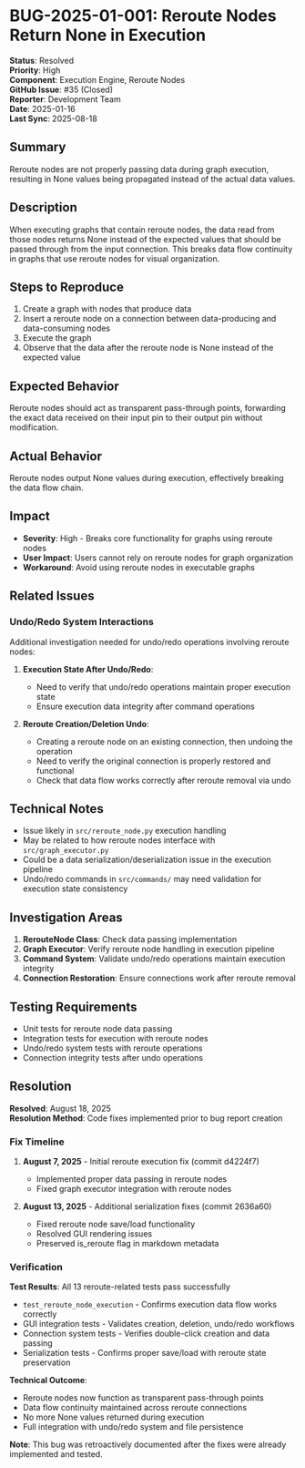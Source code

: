# BUG-2025-01-001: Reroute Nodes Return None in Execution

**Status**: Resolved  
**Priority**: High  
**Component**: Execution Engine, Reroute Nodes  
**GitHub Issue**: #35 (Closed)  
**Reporter**: Development Team  
**Date**: 2025-01-16  
**Last Sync**: 2025-08-18  

## Summary

Reroute nodes are not properly passing data during graph execution, resulting in None values being propagated instead of the actual data values.

## Description

When executing graphs that contain reroute nodes, the data read from those nodes returns None instead of the expected values that should be passed through from the input connection. This breaks data flow continuity in graphs that use reroute nodes for visual organization.

## Steps to Reproduce

1. Create a graph with nodes that produce data
2. Insert a reroute node on a connection between data-producing and data-consuming nodes
3. Execute the graph
4. Observe that the data after the reroute node is None instead of the expected value

## Expected Behavior

Reroute nodes should act as transparent pass-through points, forwarding the exact data received on their input pin to their output pin without modification.

## Actual Behavior

Reroute nodes output None values during execution, effectively breaking the data flow chain.

## Impact

- **Severity**: High - Breaks core functionality for graphs using reroute nodes
- **User Impact**: Users cannot rely on reroute nodes for graph organization
- **Workaround**: Avoid using reroute nodes in executable graphs

## Related Issues

### Undo/Redo System Interactions

Additional investigation needed for undo/redo operations involving reroute nodes:

1. **Execution State After Undo/Redo**: 
   - Need to verify that undo/redo operations maintain proper execution state
   - Ensure execution data integrity after command operations

2. **Reroute Creation/Deletion Undo**:
   - Creating a reroute node on an existing connection, then undoing the operation
   - Need to verify the original connection is properly restored and functional
   - Check that data flow works correctly after reroute removal via undo

## Technical Notes

- Issue likely in `src/reroute_node.py` execution handling
- May be related to how reroute nodes interface with `src/graph_executor.py`
- Could be a data serialization/deserialization issue in the execution pipeline
- Undo/redo commands in `src/commands/` may need validation for execution state consistency

## Investigation Areas

1. **RerouteNode Class**: Check data passing implementation
2. **Graph Executor**: Verify reroute node handling in execution pipeline  
3. **Command System**: Validate undo/redo operations maintain execution integrity
4. **Connection Restoration**: Ensure connections work after reroute removal

## Testing Requirements

- Unit tests for reroute node data passing
- Integration tests for execution with reroute nodes
- Undo/redo system tests with reroute operations
- Connection integrity tests after undo operations

## Resolution

**Resolved**: August 18, 2025  
**Resolution Method**: Code fixes implemented prior to bug report creation

### Fix Timeline

1. **August 7, 2025** - Initial reroute execution fix (commit d4224f7)
   - Implemented proper data passing in reroute nodes
   - Fixed graph executor integration with reroute nodes

2. **August 13, 2025** - Additional serialization fixes (commit 2636a60)
   - Fixed reroute node save/load functionality 
   - Resolved GUI rendering issues
   - Preserved is_reroute flag in markdown metadata

### Verification

**Test Results**: All 13 reroute-related tests pass successfully
- `test_reroute_node_execution` - Confirms execution data flow works correctly
- GUI integration tests - Validates creation, deletion, undo/redo workflows
- Connection system tests - Verifies double-click creation and data passing
- Serialization tests - Confirms proper save/load with reroute state preservation

**Technical Outcome**: 
- Reroute nodes now function as transparent pass-through points
- Data flow continuity maintained across reroute connections
- No more None values returned during execution
- Full integration with undo/redo system and file persistence

**Note**: This bug was retroactively documented after the fixes were already implemented and tested.